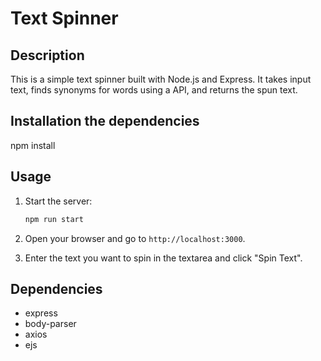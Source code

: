 # Text Spinner

## Description
This is a simple text spinner built with Node.js and Express. It takes input text, finds synonyms for words using a API, and returns the spun text.

## Installation the dependencies
npm install
  
## Usage
1. Start the server:
    ```sh
    npm run start
    ```

2. Open your browser and go to `http://localhost:3000`.

3. Enter the text you want to spin in the textarea and click "Spin Text".

## Dependencies
- express
- body-parser
- axios
- ejs
